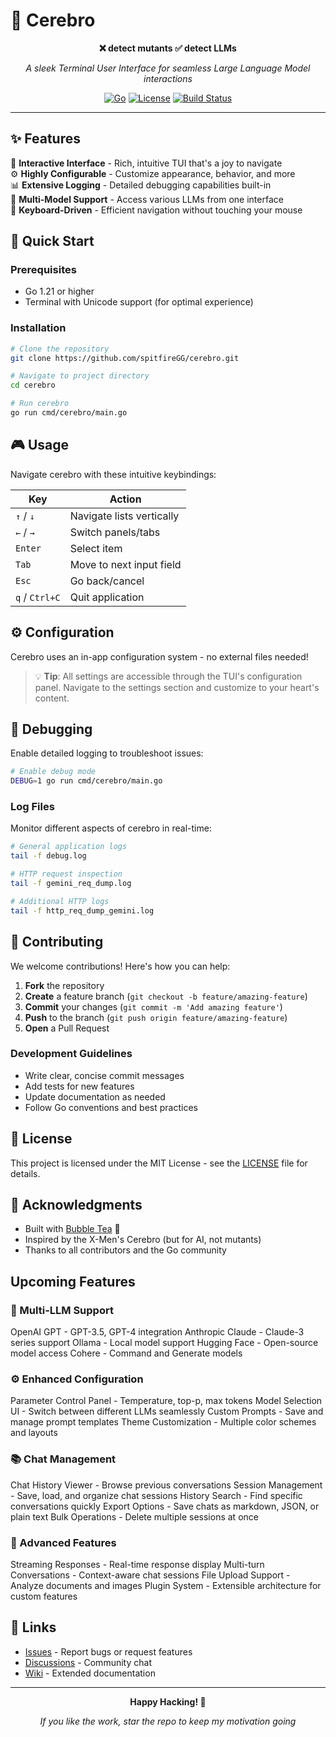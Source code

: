 # 🧠 Cerebro

<div align="center">

**❌ detect mutants ✅ detect LLMs**

*A sleek Terminal User Interface for seamless Large Language Model interactions*

[![Go](https://img.shields.io/badge/Go-1.21+-00ADD8?style=flat&logo=go)](https://golang.org/)
[![License](https://img.shields.io/badge/License-MIT-blue.svg)](LICENSE)
[![Build Status](https://img.shields.io/badge/Build-Passing-brightgreen.svg)]()

</div>

---

## ✨ Features

🎨 **Interactive Interface** - Rich, intuitive TUI that's a joy to navigate  
⚙️ **Highly Configurable** - Customize appearance, behavior, and more  
📊 **Extensive Logging** - Detailed debugging capabilities built-in  
🚀 **Multi-Model Support** - Access various LLMs from one interface  
🎯 **Keyboard-Driven** - Efficient navigation without touching your mouse  

## 🚀 Quick Start

### Prerequisites
- Go 1.21 or higher
- Terminal with Unicode support (for optimal experience)

### Installation

```bash
# Clone the repository
git clone https://github.com/spitfireGG/cerebro.git

# Navigate to project directory
cd cerebro

# Run cerebro
go run cmd/cerebro/main.go
```

## 🎮 Usage

Navigate cerebro with these intuitive keybindings:

| Key | Action |
|-----|--------|
| `↑` / `↓` | Navigate lists vertically |
| `←` / `→` | Switch panels/tabs |
| `Enter` | Select item |
| `Tab` | Move to next input field |
| `Esc` | Go back/cancel |
| `q` / `Ctrl+C` | Quit application |

## ⚙️ Configuration

Cerebro uses an in-app configuration system - no external files needed!

> 💡 **Tip**: All settings are accessible through the TUI's configuration panel. Navigate to the settings section and customize to your heart's content.

## 🐛 Debugging

Enable detailed logging to troubleshoot issues:

```bash
# Enable debug mode
DEBUG=1 go run cmd/cerebro/main.go
```

### Log Files

Monitor different aspects of cerebro in real-time:

```bash
# General application logs
tail -f debug.log

# HTTP request inspection
tail -f gemini_req_dump.log

# Additional HTTP logs
tail -f http_req_dump_gemini.log
```

## 🤝 Contributing

We welcome contributions! Here's how you can help:

1. **Fork** the repository
2. **Create** a feature branch (`git checkout -b feature/amazing-feature`)
3. **Commit** your changes (`git commit -m 'Add amazing feature'`)
4. **Push** to the branch (`git push origin feature/amazing-feature`)
5. **Open** a Pull Request

### Development Guidelines

- Write clear, concise commit messages
- Add tests for new features
- Update documentation as needed
- Follow Go conventions and best practices

## 📄 License

This project is licensed under the MIT License - see the [LICENSE](LICENSE) file for details.

## 🙏 Acknowledgments

- Built with [Bubble Tea](https://github.com/charmbracelet/bubbletea) 🫧
- Inspired by the X-Men's Cerebro (but for AI, not mutants)
- Thanks to all contributors and the Go community

## Upcoming Features
### 🤖 Multi-LLM Support

 OpenAI GPT - GPT-3.5, GPT-4 integration
 Anthropic Claude - Claude-3 series support
 Ollama - Local model support
 Hugging Face - Open-source model access
 Cohere - Command and Generate models

### ⚙️ Enhanced Configuration

 Parameter Control Panel - Temperature, top-p, max tokens
 Model Selection UI - Switch between different LLMs seamlessly
 Custom Prompts - Save and manage prompt templates
 Theme Customization - Multiple color schemes and layouts

### 📚 Chat Management

 Chat History Viewer - Browse previous conversations
 Session Management - Save, load, and organize chat sessions
 History Search - Find specific conversations quickly
 Export Options - Save chats as markdown, JSON, or plain text
 Bulk Operations - Delete multiple sessions at once

### 🔧 Advanced Features

 Streaming Responses - Real-time response display
 Multi-turn Conversations - Context-aware chat sessions
 File Upload Support - Analyze documents and images
 Plugin System - Extensible architecture for custom features


## 🔗 Links

- [Issues](https://github.com/spitfireGG/cerebro/issues) - Report bugs or request features
- [Discussions](https://github.com/spitfireGG/cerebro/discussions) - Community chat
- [Wiki](https://github.com/spitfireGG/cerebro/wiki) - Extended documentation

---

<div align="center">

**Happy Hacking! 🎉**

*If you like the work, star the repo to keep my motivation going*

</div>
